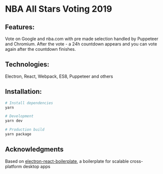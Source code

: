 # NBA All Stars Voting 2019

## Features:

Vote on Google and nba.com with pre made selection handled by Puppeteer and Chromium. After the vote - a 24h countdown appears and you can vote again after the countdown finishes.

## Technologies:

Electron, React, Webpack, ES8, Puppeteer and others

## Installation:

```bash
# Install dependencies
yarn

# Development
yarn dev

# Production build
yarn package
```

## Acknowledgments

Based on [electron-react-boilerplate](https://github.com/electron-react-boilerplate), a boilerplate for scalable cross-platform desktop apps
